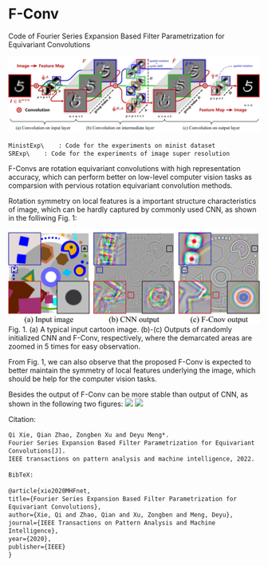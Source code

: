 # F-Conv
Code of Fourier Series Expansion Based Filter Parametrization for Equivariant Convolutions

![Illustration of F-Conv](https://raw.githubusercontent.com/XieQi2015/ImageFolder/master/F-Conv/Fig4.jpg)

    MinistExp\    : Code for the experiments on minist dataset
    SRExp\    : Code for the experiments of image super resolution 
    
F-Convs are rotation equivariant convolutions with high representation accuracy, which can perform better on low-level computer vision tasks as comparsion with pervious rotation equivariant convolution methods.

Rotation symmetry on local features is a important structure characteristics of image, which can be hardly captured by commonly used CNN, as shown in the folliwing Fig. 1:

<img src="https://raw.githubusercontent.com/XieQi2015/ImageFolder/master/F-Conv/EqExample_1_new2.jpg" width="800">
Fig. 1. (a) A typical input cartoon image. (b)-(c) Outputs of randomly
initialized CNN and F-Conv, respectively, where the demarcated areas
are zoomed in 5 times for easy observation.

From Fig. 1, we can also observe that the proposed F-Conv is expected to better maintain the symmetry of local features underlying the image, which should be help for the computer vision tasks.

Besides the output of F-Conv can be more stable than output of CNN, as  shown in the following two figures:
<img src="https://github.com/XieQi2015/ImageFolder/blob/master/F-Conv/CNN_small2.gif" width="800">
<img src="https://github.com/XieQi2015/ImageFolder/blob/master/F-Conv/FCNN_small2.gif" width="800">


Citation:

    Qi Xie, Qian Zhao, Zongben Xu and Deyu Meng*. 
    Fourier Series Expansion Based Filter Parametrization for Equivariant Convolutions[J]. 
    IEEE transactions on pattern analysis and machine intelligence, 2022.
    
    BibTeX:
    
    @article{xie2020MHFnet,
    title={Fourier Series Expansion Based Filter Parametrization for Equivariant Convolutions},
    author={Xie, Qi and Zhao, Qian and Xu, Zongben and Meng, Deyu},
    journal={IEEE Transactions on Pattern Analysis and Machine Intelligence},
    year={2020},
    publisher={IEEE}
    }


